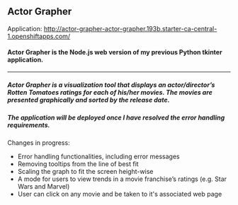 ## Actor Grapher
Application: http://actor-grapher-actor-grapher.193b.starter-ca-central-1.openshiftapps.com/

#### Actor Grapher is the Node.js web version of my previous Python tkinter application.

---

##### Actor Grapher is a visualization tool that displays an actor/director’s Rotten Tomatoes ratings for each of his/her movies. The movies are presented graphically and sorted by the release date.  
##### The application will be deployed once I have resolved the error handling requirements. 

Changes in progress:
* Error handling functionalities, including error messages
* Removing tooltips from the line of best fit
* Scaling the graph to fit the screen height-wise
* A mode for users to view trends in a movie franchise’s ratings (e.g. Star Wars and Marvel)
* User can click on any movie and be taken to it's associated web page
